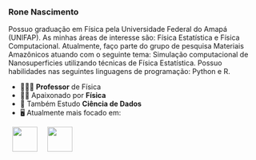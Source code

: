 ### Rone Nascimento 
Possuo graduação em Física pela Universidade Federal do Amapá (UNIFAP). As minhas áreas de interesse são: Física Estatística e Física Computacional. Atualmente, faço parte do grupo de pesquisa Materiais Amazônicos atuando com o seguinte tema: Simulação computacional de Nanosuperficies utilizando técnicas de Física Estatística. Possuo habilidades nas seguintes linguagens de programação: Python e R.

- 👨🏻‍💻 **Professor** de Física
- 🧗🏼 Apaixonado por **Física**
- 📸 Também Estudo **Ciência de Dados** 
- 🖥️ Atualmente mais focado em:
<div style="display: inline">
  &nbsp;&nbsp;<img width='50' height='50' src="https://cdn.jsdelivr.net/gh/devicons/devicon/icons/python/python-original.svg" />&nbsp;&nbsp;
  &nbsp;&nbsp;<img width='50' height='50' src="https://cdn.jsdelivr.net/gh/devicons/devicon/icons/r/r-original.svg" />&nbsp;&nbsp;&nbsp;
  
</div> 

##

